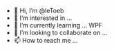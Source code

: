 - 👋 Hi, I’m @leToeb
- 👀 I’m interested in ...
- 🌱 I’m currently learning ... WPF
- 💞️ I’m looking to collaborate on ...
- 📫 How to reach me ...

<!---
leToeb/leToeb is a ✨ special ✨ repository because its `README.md` (this file) appears on your GitHub profile.
You can click the Preview link to take a look at your changes.
--->
